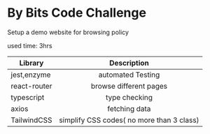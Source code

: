 # By Bits Code Challenge

Setup a demo website for browsing policy

used time: 3hrs

| Library       | Description              |
| ------------- |:---------------------:   |
| jest,enzyme   | automated Testing        |
| react-router  | browse different pages   |
| typescript    | type checking            |
| axios         | fetching data            |
| TailwindCSS   | simplify CSS codes( no more than 3 class)|
